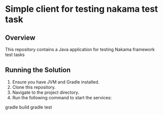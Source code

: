 # Simple client for testing nakama test task

## Overview

This repository contains a Java application for testing Nakama framework test tasks

## Running the Solution

1. Ensure you have JVM and Gradle installed.
2. Clone this repository.
3. Navigate to the project directory.
4. Run the following command to start the services:

gradle build
gradle test